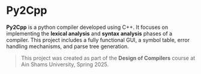 # Py2Cpp

**Py2Cpp** is a python compiler developed using C++. It focuses on implementing the **lexical analysis** and **syntax analysis** phases of a compiler. This project includes a fully functional GUI, a symbol table, error handling mechanisms, and parse tree generation.

> This project was created as part of the **Design of Compilers** course at Ain Shams University, Spring 2025.


